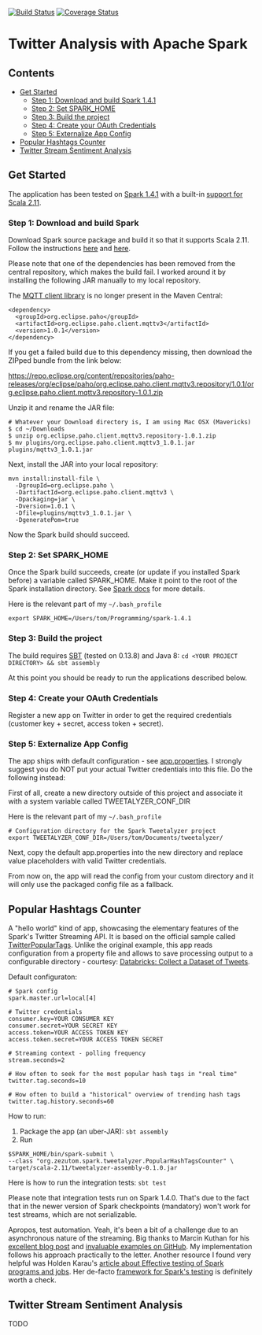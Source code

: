 [![Build Status](https://travis-ci.org/zezutom/spark-tweetalyzer.svg?branch=master)](https://travis-ci.org/zezutom/spark-tweetalyzer)
[![Coverage Status](https://coveralls.io/repos/zezutom/spark-tweetalyzer/badge.svg?branch=master&service=github)](https://coveralls.io/github/zezutom/spark-tweetalyzer?branch=master)
# Twitter Analysis with Apache Spark

## Contents

- [Get Started](#get-started)
  - [Step 1: Download and build Spark 1.4.1](#step-1-download-and-build-spark-141)
  - [Step 2: Set SPARK_HOME](#step-2-set-spark_home)
  - [Step 3: Build the project](#step-3-build-the-project)
  - [Step 4: Create your OAuth Credentials](#step-4-create-your-oauth-credentials)
  - [Step 5: Externalize App Config](#step-5-externalize-app-config)
- [Popular Hashtags Counter](#popular-hashtags-counter)
- [Twitter Stream Sentiment Analysis](#twitter-stream-sentiment-analysis)

## Get Started

The application has been tested on [Spark 1.4.1](http://spark.apache.org/releases/spark-release-1-4-1.html) with a built-in [support for Scala 2.11](http://spark.apache.org/docs/latest/building-spark.html#building-for-scala-211).

### Step 1: Download and build Spark

Download Spark source package and build it so that it supports Scala 2.11. Follow the instructions [here](http://spark.apache.org/downloads.html) and [here](http://spark.apache.org/docs/latest/building-spark.html#building-for-scala-211).

Please note that one of the dependencies has been removed from the central repository, which makes the build fail. I worked around it by installing the following JAR manually to my local repository.

The [MQTT client library](https://eclipse.org/paho/clients/java/) is no longer present in the Maven Central:
```
<dependency>
  <groupId>org.eclipse.paho</groupId>
  <artifactId>org.eclipse.paho.client.mqttv3</artifactId>
  <version>1.0.1</version>
</dependency>
```

If you get a failed build due to this dependency missing, then download the ZIPped bundle from the link below:

https://repo.eclipse.org/content/repositories/paho-releases/org/eclipse/paho/org.eclipse.paho.client.mqttv3.repository/1.0.1/org.eclipse.paho.client.mqttv3.repository-1.0.1.zip

Unzip it and rename the JAR file:
```
# Whatever your Download directory is, I am using Mac OSX (Mavericks)
$ cd ~/Downloads
$ unzip org.eclipse.paho.client.mqttv3.repository-1.0.1.zip
$ mv plugins/org.eclipse.paho.client.mqttv3_1.0.1.jar plugins/mqttv3_1.0.1.jar
```

Next, install the JAR into your local repository:
```
mvn install:install-file \
  -DgroupId=org.eclipse.paho \
  -DartifactId=org.eclipse.paho.client.mqttv3 \
  -Dpackaging=jar \
  -Dversion=1.0.1 \
  -Dfile=plugins/mqttv3_1.0.1.jar \
  -DgeneratePom=true
```
Now the Spark build should succeed.

### Step 2: Set SPARK_HOME
Once the Spark build succeeds, create (or update if you installed Spark before) a variable called SPARK_HOME. Make it point to the root of the Spark installation directory. See [Spark docs](https://spark.apache.org/docs/latest/quick-start.html) for more details.

Here is the relevant part of my ```~/.bash_profile```

```
export SPARK_HOME=/Users/tom/Programming/spark-1.4.1
```

### Step 3: Build the project
The build requires [SBT](http://www.scala-sbt.org/) (tested on 0.13.8) and Java 8: ```cd <YOUR PROJECT DIRECTORY> && sbt assembly```

At this point you should be ready to run the applications described below.

### Step 4: Create your OAuth Credentials
Register a new app on Twitter in order to get the required credentials (customer key + secret, access token + secret).

### Step 5: Externalize App Config
The app ships with default configuration - see [app.properties](https://github.com/zezutom/spark-tweetalyzer/blob/master/src/main/resources/app.properties). I strongly suggest you do NOT put your actual Twitter credentials into this file. Do the following instead:

First of all, create a new directory outside of this project and associate it with a system variable called TWEETALYZER_CONF_DIR

Here is the relevant part of my ```~/.bash_profile```

```
# Configuration directory for the Spark Tweetalyzer project
export TWEETALYZER_CONF_DIR=/Users/tom/Documents/tweetalyzer/
```

Next, copy the default app.properties into the new directory and replace value placeholders with valid Twitter credentials.
 
From now on, the app will read the config from your custom directory and it will only use the packaged config file as a fallback.

## Popular Hashtags Counter
A "hello world" kind of app, showcasing the elementary features of the Spark's Twitter Streaming API. It is based on the official sample called [TwitterPopularTags](https://github.com/apache/spark/blob/master/examples/src/main/scala/org/apache/spark/examples/streaming/TwitterPopularTags.scala). Unlike the original example, this app reads configuration from a property file and allows to save processing output to a configurable directory - courtesy: [Databricks: Collect a Dataset of Tweets](http://databricks.gitbooks.io/databricks-spark-reference-applications/content/twitter_classifier/collect.html).

Default configuraton:

```
# Spark config
spark.master.url=local[4]

# Twitter credentials
consumer.key=YOUR CONSUMER KEY
consumer.secret=YOUR SECRET KEY
access.token=YOUR ACCESS TOKEN KEY
access.token.secret=YOUR ACCESS TOKEN SECRET

# Streaming context - polling frequency
stream.seconds=2

# How often to seek for the most popular hash tags in "real time"
twitter.tag.seconds=10

# How often to build a "historical" overview of trending hash tags
twitter.tag.history.seconds=60
```

How to run:

1. Package the app (an uber-JAR): ```sbt assembly```
2. Run
```
$SPARK_HOME/bin/spark-submit \
--class "org.zezutom.spark.tweetalyzer.PopularHashTagsCounter" \
target/scala-2.11/tweetalyzer-assembly-0.1.0.jar
```

Here is how to run the integration tests: ```sbt test```

Please note that integration tests run on Spark 1.4.0. That's due to the fact that in the newer version of Spark checkpoints (mandatory) won't work for test streams, which are not serializable.

Apropos, test automation. Yeah, it's been a bit of a challenge due to an asynchronous nature of the streaming. Big thanks to Marcin Kuthan for his [excellent blog post](http://mkuthan.github.io/blog/2015/03/01/spark-unit-testing/) and [invaluable examples on GitHub](https://github.com/mkuthan/example-spark). My implementation follows his approach practically to the letter. Another resource I found very helpful was Holden Karau's [article about Effective testing of Spark programs and jobs](http://strataconf.com/big-data-conference-ny-2015/public/schedule/detail/42993). Her de-facto [framework for Spark's testing](https://github.com/holdenk/spark-testing-base) is definitely worth a check.

## Twitter Stream Sentiment Analysis
TODO
